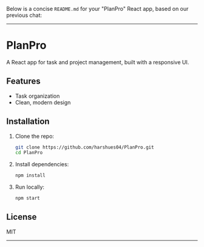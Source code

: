 Below is a concise `README.md` for your "PlanPro" React app, based on our previous chat:

---

# PlanPro

A React app for task and project management, built with a responsive UI.

## Features
- Task organization
- Clean, modern design

## Installation
1. Clone the repo:
   ```bash
   git clone https://github.com/harshues04/PlanPro.git
   cd PlanPro
   ```
2. Install dependencies:
   ```bash
   npm install
   ```
3. Run locally:
   ```bash
   npm start
   ```


## License
MIT

---
